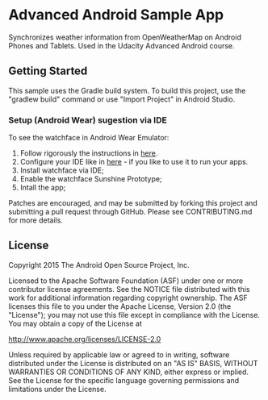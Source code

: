 # Advanced Android Sample App

Synchronizes weather information from OpenWeatherMap on Android Phones and Tablets. Used in the Udacity Advanced Android course.


## Getting Started

This sample uses the Gradle build system.  To build this project, use the
"gradlew build" command or use "Import Project" in Android Studio.

### Setup (Android Wear) sugestion via IDE
To see the watchface in Android Wear Emulator:
1. Follow rigorously the instructions in [here](https://developer.android.com/training/wearables/apps/creating.html#SetupEmulator).
2. Configure your IDE like in [here](https://stackoverflow.com/questions/27970210/default-activity-not-found-for-a-wearable-app-created-with-android-studio-temp) - if you like to use it to run your apps.
3. Install watchface via IDE;
4. Enable the watchface Sunshine Prototype;
5. Intall the app;


Patches are encouraged, and may be submitted by forking this project and
submitting a pull request through GitHub. Please see CONTRIBUTING.md for more details.

## License

Copyright 2015 The Android Open Source Project, Inc.

Licensed to the Apache Software Foundation (ASF) under one or more contributor
license agreements.  See the NOTICE file distributed with this work for
additional information regarding copyright ownership.  The ASF licenses this
file to you under the Apache License, Version 2.0 (the "License"); you may not
use this file except in compliance with the License.  You may obtain a copy of
the License at

http://www.apache.org/licenses/LICENSE-2.0

Unless required by applicable law or agreed to in writing, software
distributed under the License is distributed on an "AS IS" BASIS, WITHOUT
WARRANTIES OR CONDITIONS OF ANY KIND, either express or implied.  See the
License for the specific language governing permissions and limitations under
the License.

